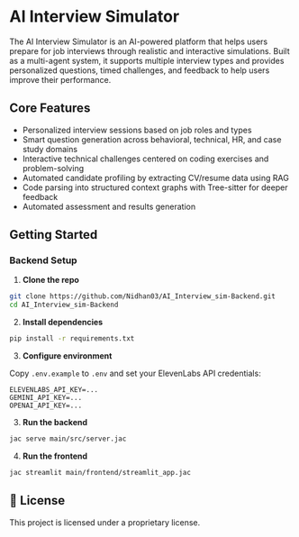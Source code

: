 # AI Interview Simulator

The AI Interview Simulator is an AI-powered platform that helps users prepare for job interviews through realistic and interactive simulations. Built as a multi-agent system, it supports multiple interview types and provides personalized questions, timed challenges, and feedback to help users improve their performance.

## Core Features

- Personalized interview sessions based on job roles and types
- Smart question generation across behavioral, technical, HR, and case study domains
- Interactive technical challenges centered on coding exercises and problem-solving
- Automated candidate profiling by extracting CV/resume data using RAG
- Code parsing into structured context graphs with Tree-sitter for deeper feedback
- Automated assessment and results generation



## Getting Started

### Backend Setup

1. **Clone the repo**

```bash
git clone https://github.com/Nidhan03/AI_Interview_sim-Backend.git
cd AI_Interview_sim-Backend
```

2. **Install dependencies**

```bash
pip install -r requirements.txt
```

3. **Configure environment**

Copy `.env.example` to `.env` and set your ElevenLabs API credentials:

```env
ELEVENLABS_API_KEY=...
GEMINI_API_KEY=...
OPENAI_API_KEY=...
```

3. **Run the backend**

```bash
jac serve main/src/server.jac
```

4. **Run the frontend**

```bash
jac streamlit main/frontend/streamlit_app.jac
```

## 📄 License

This project is licensed under a proprietary license.
